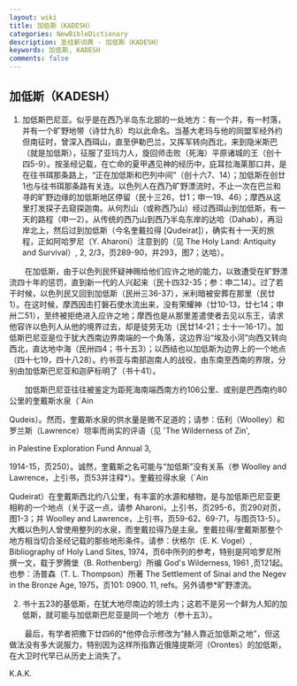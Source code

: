 ```yaml
---
layout: wiki
title: 加低斯（KADESH）
categories: NewBibleDictionary
description: 圣经新词典 - 加低斯（KADESH）
keywords: 加低斯, KADESH
comments: false
---
```


## 加低斯（KADESH）

1. 加低斯巴尼亚。似乎是在西乃半岛东北部的一处地方：有一个井，有一村落，并有一个旷野地带（诗廿九8）均以此命名。当基大老玛与他的同盟军经外约但南征时，曾深入西珥山，直至伊勒巴兰，又挥军转向西北，来到隐米斯巴（就是加低斯），征服了亚玛力人，旋回师击败（死海）平原诸城的王（创十四5-9）。按圣经记载，在亡命的夏甲遇见神的经历中，庇耳拉海莱那口井，是在往书珥那条路上，“正在加低斯和巴列中间”（创十六7、14）；加低斯在创廿1也与往书珥那条路有关连。以色列人在西乃旷野漂流时，不止一次在巴兰和寻的旷野边缘的加低斯地区停留（民十三26，廿1；申一19、46）；摩西从这里打发探子去窥探迦南。从何烈山（或称西乃山）经过西珥山到加低斯，有一天的路程（申一2）。从传统的西乃山到西乃半岛东岸的达哈（Dahab），再沿岸北上，然后过到加低斯（今名奎戴拉得 [Qudeirat]），确实有十一天的旅程，正如阿哈罗尼（Y. Aharoni）注意到的（见 The Holy Land: Antiquity and Survival）, 2, 2/3，页289-90，并293，图7；达哈）。

　　在加低斯，由于以色列民怀疑神赐给他们应许之地的能力，以致遭受在旷野漂流四十年的惩罚，直到新一代的人兴起来（民十四32-35；参：申二14）。过了若干时候，以色列民又回到加低斯（民卅三36-37），米利暗被安葬在那里（民廿1）。在这时候，摩西因击打磐石使水流出来，没有荣耀神（廿10-13，廿七14；申卅二51），至终被拒绝进入应许之地；摩西也是从那里差遣使者去见以东王，请求他容许以色列人从他的境界过去，却是徒劳无功（民廿14-21；士十一16-17）。加低斯巴尼亚是位于犹大西南边界南端的一个角落，这边界沿“埃及小河”向西又转向西北，直达地中海（民卅四4；书十五3）；以西结也以加低斯为边界上的一个地点（四十七19，四十八28）。约书亚与南部迦南人的战役，由东南至西南的界限，分别由加低斯巴尼亚和迦萨标明了（书十41）。

　　加低斯巴尼亚往往被鉴定为距死海南端西南方约106公里、或别是巴西南约80公里的奎戴斯水泉（`Ain

Qudeis）。然而，奎戴斯水泉的供水量是微不足道的；请参：伍利（Woolley）和罗兰斯（Lawrence）坦率而尚实的评语（见 'The Wilderness of Zin',

in Palestine Exploration Fund Annual 3,

1914-15，页250）。诚然，奎戴斯之名可能与“加低斯”没有关系（参 Woolley and Lawrence，上引书，页53并注释*）。奎戴拉得水泉（`Ain

Qudeirat）在奎戴斯西北约八公里，有丰富的水源和植物，是与加低斯巴尼亚更相称的一个地点（关于这一点，请参 Aharoni，上引书，页295-6，页290对页，图1-3；并 Woolley and Lawrence，上引书，页59-62、69-71，与图页13-5）。大概以色列人曾使用整列的水泉，而奎戴拉得乃是主泉。奎戴拉得/奎戴斯那整个地方相当切合圣经记载的那些地形条件。请参：伏格尔（E. K. Vogel）, Bibliography of Holy Land Sites, 1974，页6中所列的参考，特别是阿哈罗尼所撰一文，载于罗腾堡（B. Rothenberg）所编 God's Wilderness, 1961 ,页121起。也参：汤普森（T. L. Thompson）所著 The Settlement of Sinai and the Negev in the Bronze Age, 1975，页101: 0900. 11, refs。另外请参*旷野漂流。

2. 书十五23的基低斯，在犹大地尽南边的领土内；这若不是另一个鲜为人知的加低斯，就可能与加低斯巴尼亚是同一个地方（参十五3）。

　　最后，有学者把撒下廿四6的*他停合示修改为“赫人靠近加低斯之地”，但这做法没有多大说服力，特别因为这样所指靠近俄隆提斯河（Orontes）的加低斯，在大卫时代早已从历史上消失了。

K.A.K.








